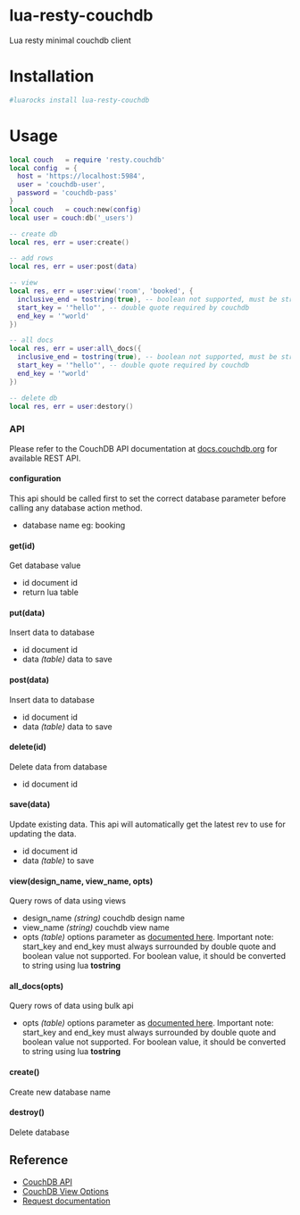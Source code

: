 # lua-resty-couchdb 

Lua resty minimal couchdb client

# Installation 

```bash
#luarocks install lua-resty-couchdb
```

# Usage 
```lua
local couch   = require 'resty.couchdb'
local config  = {
  host = 'https://localhost:5984',
  user = 'couchdb-user',
  password = 'couchdb-pass'
}
local couch   = couch:new(config)
local user = couch:db('_users')

-- create db
local res, err = user:create()

-- add rows
local res, err = user:post(data)

-- view
local res, err = user:view('room', 'booked', {
  inclusive_end = tostring(true), -- boolean not supported, must be string
  start_key = '"hello"', -- double quote required by couchdb
  end_key = '"world'
})

-- all docs
local res, err = user:all\_docs({
  inclusive_end = tostring(true), -- boolean not supported, must be string
  start_key = '"hello"', -- double quote required by couchdb
  end_key = '"world'
})

-- delete db
local res, err = user:destory()


```

### API
Please refer to the CouchDB API documentation at [docs.couchdb.org](http://docs.couchdb.org/en/stable/http-api.html) for available
REST API.

#### configuration
This api should be called first to set the correct database parameter
before calling any database action method.

- database name eg: booking

#### get(id)
Get database value
- id document id
- return lua table

#### put(data)
Insert data to database
- id document id
- data *(table)* data to save

#### post(data)
Insert data to database
- id document id
- data *(table)* data to save


#### delete(id)
Delete data from database
- id document id

#### save(data)
Update existing data. This api will automatically get the latest rev to use for updating the data.
- id document id
- data *(table)* to save


#### view(design_name, view_name, opts)
Query rows of data using views
- design_name *(string)* couchdb design name
- view_name *(string)* couchdb view name
- opts *(table)* options parameter as [documented here](http://docs.couchdb.org/en/stable/api/ddoc/views.html).
  Important note: start\_key and end\_key must always surrounded by double quote and boolean value not supported.
  For boolean value, it should be converted to string using lua **tostring**

#### all_docs(opts)
Query rows of data using bulk api
- opts *(table)* options parameter as [documented here](http://docs.couchdb.org/en/stable/api/database/bulkapi.html).
  Important note: start\_key and end\_key must always surrounded by double quote and boolean value not supported.
  For boolean value, it should be converted to string using lua **tostring**


#### create()
Create new database name

#### destroy()
Delete database


## Reference
- [CouchDB API](http://docs.couchdb.org/en/stable/http-api.html)
- [CouchDB View Options](http://docs.couchdb.org/en/stable/api/ddoc/views.html)
- [Request documentation](https://github.com/request/request)
